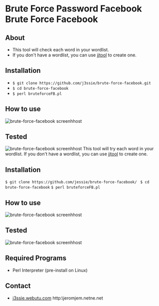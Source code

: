 Brute Force Password Facebook
Brute Force Facebook
====================

About
-----
- This tool will check each word in your wordlist.
- If you don't have a wordlist, you can use [jjtool](https://github.com/j3ssie/jjtool-master) to create one.

Installation
------------
- `$ git clone https://github.com/j3ssie/brute-force-facebook.git `
- `$ cd brute-force-facebook`
- `$ perl bruteforceFB.pl`

How to use
----------
![brute-force-facebook screenhhost](https://github.com/j3ssie/brute-force-facebook/blob/master/assets/1.png)

Tested
------
![brute-force-facebook screenhhost](https://github.com/j3ssie/brute-force-facebook/blob/master/assets/2.png)
This tool will try each word in your wordlist.
If you don't have a wordlist, you can use [jjtool](https://github.com/j3ssie/jjtool-master) to create one.

Installation
------------
`$ git clone https://github.com/jessie/brute-force-facebook/ `
`$ cd brute-force-facebook`
`$ perl bruteforceFB.pl`

How to use
----------
![brute-force-facebook screenhhost](https://raw.github.com/jessie/brute-force-facebook/assets/1.png)

Tested
------
![brute-force-facebook screenhhost](https://raw.github.com/jessie/brute-force-facebook/assets/2.png)

Required Programs
-----------------
- Perl Interpreter (pre-install on Linux)

Contact
-------
- [j3ssie.webutu.com](http://j3ssie.webutu.com/)
http:\\jeromjem.netne.net

